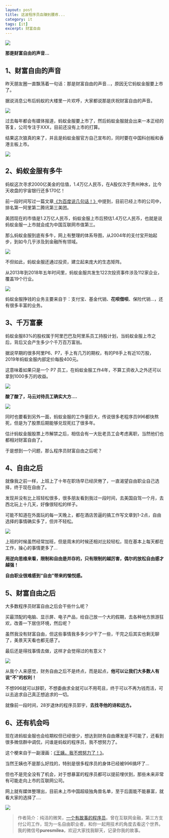 ```yaml
---
layout: post
title: 这波程序员血赚到腰疼...
category: it
tags: [it]
excerpt: 财富自由
---
```


![](http://favorites.ren/assets/images/2020/it/yaotong/yaotong01.jpg) 

**那是财富自由的声音...**

## 1、财富自由的声音

昨天朋友圈一直飘荡着一句话：那是财富自由的声音...，原因无它蚂蚁金服要上市了。

据说消息公布后蚂蚁的大楼里一片欢呼，大家都说那是庆祝财富自由的声音。

![](http://favorites.ren/assets/images/2020/it/yaotong/yaotong02.jpg) 

过去每年都会有媒体报道，蚂蚁金服要上市了，然后蚂蚁金服就会出来一本正经的答复，公司专注于XXX，目前还没有上市的打算。

结果这次狼真的来了，并且是蚂蚁金服官方自己宣布的，同时要在中国科创板和香港主板上市。

![](http://favorites.ren/assets/images/2020/it/yaotong/yaotong03.jpg) 

## 2、蚂蚁金服有多牛

蚂蚁这次寻求2000亿美金的估值，1.4万亿人民币，在A股仅次于贵州神水，比今天收盘的宇宙银行还多170亿！

前一段时间写过一篇文章[《为百度说几句话！》](http://www.ityouknow.com/it/2020/06/04/baidu.html)中提到，目前已经上市的公司中，排名第一阿里第二腾讯第三美团。

美团现在的市值是1.2万亿人民币，蚂蚁金服上市后预估1.4万亿人民币，也就是说蚂蚁金服一上市就会成为中国互联网市值第三。

那么蚂蚁金服到底有多牛，网上有整理的体系导图，从2004年的支付宝开始起步，到如今几乎涉及到金融所有领域。

![](http://favorites.ren/assets/images/2020/it/yaotong/yaotong04.jpg) 

不但如此，蚂蚁金服还通过投资，建立起来庞大的生态矩阵。

从2013年到2018年五年时间里，蚂蚁金服共发生122次投资事件涉及112家企业，覆盖19个行业。

![](http://favorites.ren/assets/images/2020/it/yaotong/yaotong05.jpg) 

蚂蚁金服挣钱的业务主要来自于：支付宝、基金代销、**花呗借呗**、保险代销...，还有很多丰富的业务。

## 3、千万富豪

蚂蚁金服83%的股权属于阿里巴巴及阿里系员工持股计划，当蚂蚁金服上市之后，背后又会产生多少个千万百万富翁。

据说早期的很多阿里P6、P7，手上有几万的期权，有的P8手上有近10万股，2019年蚂蚁金服内部定价每股400元。

这意味着如果只是一个 P7 员工，在蚂蚁金服工作4年，不算工资收入之外还可以拿到1000多万的收益。

![](http://favorites.ren/assets/images/2020/it/yaotong/yaotong06.jpg) 

**酸了酸了，马云对待员工确实大方....**

![](http://favorites.ren/assets/images/2020/it/yaotong/yaotong07.jpg) 

同时也要看到另外一面，蚂蚁金服的工作量巨大，传说很多老程序员996都快熬死，但是为了股票后期能够兑现死扛了很多年。

估计蚂蚁金服股票上市解禁之后，相信会有一大批老员工会考虑离职，当然他们也都相对财富自由了。

于是想到一个问题，那么程序员财富自由之后呢？

## 4、自由之后

就像我之前一样，上班上了十年在职场早已经厌倦了，一直渴望自由职业自己选择，终于现在自由了。

发现并没有比上班轻松很多，很多朋友看到我过一段时间，去美国自驾一个月，去西北玩上十几天，好像很轻松的样子。

可能不知道在外面玩的每一天晚上，都在酒店苦逼的搞工作写文章到1-2点，自由选择的事情确实多了，但并不轻松。

![](http://favorites.ren/assets/images/2020/it/yaotong/yaotong08.jpg) 

上班的时候虽然经常加班，但是周末的时候还相对比较轻松，现在基本上每天都在工作，操心的事情更多了...

**用逆向思维来看，限制和自由是并存的，只有限制的越厉害，偶尔的放松自由感才越强！**

**自由职业很难感到“自由”带来的愉悦感。**

## 5、财富自由之后

大多数程序员财富自由之后会干些什么呢？

买最顶配的电脑、显示屏、电子产品，给自己放一个大的假期，去各种地方旅游狂欢，改善一下居住环境，然后呢？

虽然我没有财富自由，但这些事情我多多少少干了一些，干完之后其实也剩无聊了，美景天天看也都无感了。

最后还是得找事情去做，这样才会觉得过的有意义？

![](http://favorites.ren/assets/images/2020/it/yaotong/yaotong09.jpg) 

从我个人来感觉，财务自由之后不是终点，而是起点，**他可以让我们大多数人有说“不”的权利！**

不想996就可以辞职，不想委曲求全就可以不用苟且，终于可以不再为钱而活，可以去追求自己真正想追求的一切。

就像前一段时间，28岁退休的程序员郭宇，**去找寻他的诗和远方。**

## 6、还有机会吗

现在进蚂蚁金服也会给期权但已经很少，想达到财务自由爆发是不可能了，还看到很多微信群中调侃，问谁是蚂蚁的程序员，我不想努力了。

这个梗来自于一副漫画：[《王姨，我不想努力了！》](http://www.ityouknow.com/cartoon/2019/12/27/nonuli.html)。

当然王姨也不是那么好找的，特别是很多程序员的身体已经被996搞坏了...

但也不是完全没有了机会，对于想暴富的程序员都可以提前埋伏到，那些未来非常有可能走向上市的互联网公司。

网上就有媒体整理出，目前未上市中国超级独角兽名单，至于后面能不能暴富，就看大家的选择了....

![](http://favorites.ren/assets/images/2020/it/yaotong/yaotong10.jpg) 

>作者简介：纯洁的微笑，[一个有故事的程序员](http://www.ityouknow.com/life/2020/03/25/fengkou-10year.html)。曾在互联网金融，第三方支付公司工作，现为一名自由职业者，和你一起用技术的角度去看这个世界。我的微信号**puresmilea**，欢迎大家找我聊天，记录你我的故事。








